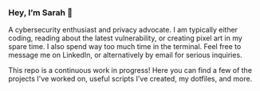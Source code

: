 ### Hey, I’m Sarah 👋

A cybersecurity enthusiast and privacy advocate. I am typically either coding, reading about the latest vulnerability, or creating pixel art in my spare time. I also spend way too much time in the terminal. Feel free to message me on LinkedIn, or alternatively by email for serious inquiries.

This repo is a continuous work in progress! Here you can find a few of the projects I've worked on, useful scripts I've created, my dotfiles, and more.
